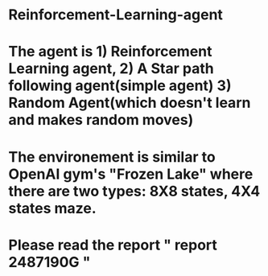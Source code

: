 # Reinforcement-Learning-agent
# The agent is 1) Reinforcement Learning agent, 2) A Star path following agent(simple agent) 3) Random Agent(which doesn't learn and makes random moves)
# The environement is similar to OpenAI gym's "Frozen Lake" where there are two types: 8X8 states, 4X4 states maze.
# Please read the report " report 2487190G "
